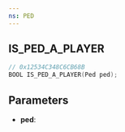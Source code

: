 ```yaml
---
ns: PED
---
```

## IS_PED_A_PLAYER

```c
// 0x12534C348C6CB68B
BOOL IS_PED_A_PLAYER(Ped ped);
```

## Parameters
* **ped**:
